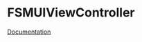 FSMUIViewController
===================

[Documentation](http://mstumpp.github.io/FSMUIViewController)
